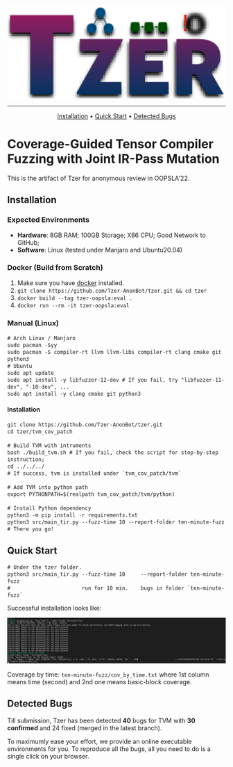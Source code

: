 <p align="center">
    <img src="./docs/imgs/Tzer-Logo.svg", width="550">
</p>

---

<p align="center">
    <a href="#Installation">Installation</a> •
    <a href="#Quick-Start">Quick Start</a> •
    <a href="#Detected-Bugs">Detected Bugs</a> 
</p>

# Coverage-Guided Tensor Compiler Fuzzing with Joint IR-Pass Mutation

This is the artifact of Tzer for anonymous review in OOPSLA'22. 

## Installation

### Expected Environments 

- **Hardware**: 8GB RAM; 100GB Storage; X86 CPU; Good Network to GitHub;
- **Software**: Linux (tested under Manjaro and Ubuntu20.04)

### Docker (Build from Scratch)

1. Make sure you have [docker](https://docs.docker.com/get-docker/) installed.
2. `git clone https://github.com/Tzer-AnonBot/tzer.git && cd tzer`
3. `docker build --tag tzer-oopsla:eval .`
4. `docker run --rm -it tzer-oopsla:eval`

### Manual (Linux)

```shell
# Arch Linux / Manjaro
sudo pacman -Syy
sudo pacman -S compiler-rt llvm llvm-libs compiler-rt clang cmake git python3
# Ubuntu
sudo apt update
sudo apt install -y libfuzzer-12-dev # If you fail, try "libfuzzer-11-dev", "-10-dev", ...
sudo apt install -y clang cmake git python3
```

#### Installation

```shell
git clone https://github.com/Tzer-AnonBot/tzer.git
cd tzer/tvm_cov_patch

# Build TVM with intruments
bash ./build_tvm.sh # If you fail, check the script for step-by-step instruction;
cd ../../../
# If success, tvm is installed under `tvm_cov_patch/tvm`

# Add TVM into python path
export PYTHONPATH=$(realpath tvm_cov_patch/tvm/python)

# Install Python dependency
python3 -m pip install -r requirements.txt
python3 src/main_tir.py --fuzz-time 10 --report-folder ten-minute-fuzz
# There you go!
```

## Quick Start

```shell
# Under the tzer folder.
python3 src/main_tir.py --fuzz-time 10     --report-folder ten-minute-fuzz
#                       run for 10 min.    bugs in folder `ten-minute-fuzz`
```

Successful installation looks like:

![](./docs/imgs/tzer-terminal-output.png)

Coverage by time: `ten-minute-fuzz/cov_by_time.txt` where 1st column means time (second) and 2nd one means basic-block coverage.

## Detected Bugs

Till submission, Tzer has been detected **40** bugs for TVM with **30 confirmed** and 24 fixed (merged in the latest branch).

To maximumly ease your effort, we provide an online executable environments for you. To reproduce all the bugs, all you need to do is a single click on your browser.
